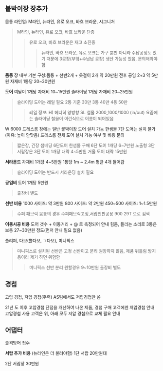 ## 붙박이장 장추가

몸통 라인업: M라인, 뉴라인, 유로 오크, 바흐 브라운, 시그니처
> M라인, 뉴라인, 유로 오크, 바흐 브라운 단종
>> 유로 오크, 바흐 브라운은 재고 소진중
>>> 뉴라인, 바흐 브라운, 유로 오크는 가구 뿐만 아니라 수납공정도 있기 때문에 3공장(부엌+수납납 공장) 생산 가능성 있음, 문의해봐야함 

**몸통**
장 내부 기본 구성:몸통 + 선반2개 + 옷걸이 2개 약 20만원 전후 공임 2+3 약 5만원
자재비 1통당 20~30만원

**도어**
여닫이 1개당 자재비 10~15만원
슬라이딩 1개당 자재비  20~25만원
> 슬라이딩 도어는 레일 필요
> 2통 기준 30만 3통 40만 4통 50만
>> 레일 정보: H) 헤티히 양방향 SL 철물 2000_1000/1000 (in/out)
>> 요즘에는 슬라이딩 철물이 이런식으로 이름이 되어있음

W 6000 드레스룸 장에는 일반 붙박이장 도어 설치 가능
한샘몰 7단 도어는 설치 불가(이유: 높이 안맞음)
드레스룸 전체 도어 설치 가능 여부 및 비용 문의
> 짧은장, 긴장 샘베딩 6단도어 한샘몰 구매 6단 도어 1개당 6~7만원
> 노출형 3단 서랍장은 3단 도어 1개당 대략 4~5만원
> 거울 도어 대략 15만원

**서라운드**
자재비 1개당 4~5만원 
1통당 1m ~ 2.4m 평균 4개 들어감
> 슬라이딩 도어는 반드시 서라운딩 설치 필요

**공임비**
도어 1개당 5만원
> 출장비 별도

**선반 비용**
1000 사이즈: 약 3만원
800 사이즈: 약 2만원
450~500 사이즈: 1~1.5만원
> 수퍼 패브릭 몸통의 경우
> 수퍼패브릭고정,서랍천판공용 900 29T 으로 검색

**이동시공 비용**
도어 갯수 + 이동거리 + @ 로 측정되어 안내 힘듬, 들리는 소리로 3통은 보통 27~30만원 정도(먼저 안내 필요 없음)

플리퍼, 다보(뿔다보, ㄱ다보), 미니픽스
> 미니픽스로 설치된 선반은 고정 선반이고 분리 권장하지 않음, 제품 뒤틀림 방지용이라 제거 하면 위험함
>> 미니픽스 선반 분리 원할경우 9~10만원 출장비 별도

## 경첩
고압 경첩, 저압 경첩(주력)
AS팀에서도 저압경첩만 씀

21년 도 이후 고압경첩 단점을 개선하여 나온 제품, 경첩 구매 고객에겐 저압경첩 안내
고압경첩 사용 고객은 위, 아래 모두 저압 경첩으로 교체 필요 안내

## 어댑터
출격방어 접수

**서랍 추가 비용**
(뉴라인은 더 불러야함)
1단 서랍
20만원대

2단 서랍장
30만원

